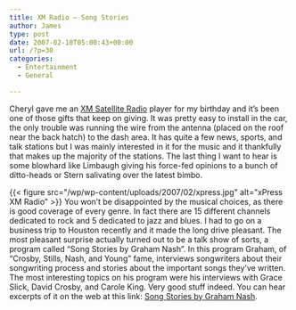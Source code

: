 ```yaml
---
title: XM Radio – Song Stories
author: James
type: post
date: 2007-02-10T05:00:43+00:00
url: /?p=30
categories:
  - Entertainment
  - General

---
```

Cheryl gave me an [XM Satellite Radio][1] player for my birthday and it&#8217;s been one of those gifts that keep on giving. It was pretty easy to install in the car, the only trouble was running the wire from the antenna (placed on the roof near the back hatch) to the dash area. It has quite a few news, sports, and talk stations but I was mainly interested in it for the music and it thankfully that makes up the majority of the stations. The last thing I want to hear is some blowhard like Limbaugh giving his force-fed opinions to a bunch of ditto-heads or Stern salivating over the latest bimbo.

{{< figure src="/wp/wp-content/uploads/2007/02/xpress.jpg" alt="xPress XM Radio" >}}
You won&#8217;t be disappointed by the musical choices, as there is good coverage of every genre. In fact there are 15 different channels dedicated to rock and 5 dedicated to jazz and blues. I had to go on a business trip to Houston recently and it made the long drive pleasant. The most pleasant surprise actually turned out to be a talk show of sorts, a program called &#8220;Song Stories by Graham Nash&#8221;. In this program Graham, of &#8220;Crosby, Stills, Nash, and Young&#8221; fame, interviews songwriters about their songwriting process and stories about the important songs they&#8217;ve written. The most interesting topics on his program were his interviews with Grace Slick, David Crosby, and Carole King. Very good stuff indeed. You can hear excerpts of it on the web at this link: [Song Stories by Graham Nash][2].

 [1]: http://www.xmradio.com/
 [2]: http://www.grahamnash.com/?sectionname=songstories